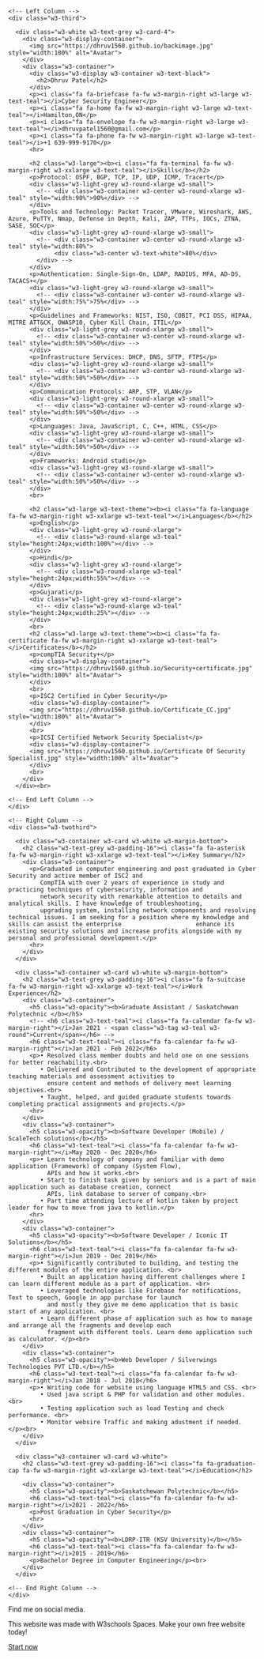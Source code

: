 <!DOCTYPE html>
<html>
  <head>
    <title>W3.CSS Template</title>
    <meta charset="UTF-8">
    <meta name="viewport" content="width=device-width, initial-scale=1">
    <link rel="stylesheet" href="https://www.w3schools.com/w3css/4/w3.css">
    <link rel='stylesheet' href='https://fonts.googleapis.com/css?family=Roboto'>
    <link rel="stylesheet" href="https://cdnjs.cloudflare.com/ajax/libs/font-awesome/4.7.0/css/font-awesome.min.css">
    <style>
    html,body,h1,h2,h3,h4,h5,h6 {font-family: "Roboto", sans-serif}
    </style>
  </head>
<body class="w3-light-grey">

<!-- Page Container -->
<div class="w3-content w3-margin-top" style="max-width:1400px;">

  <!-- The Grid -->
  <div class="w3-row-padding">
  
    <!-- Left Column -->
    <div class="w3-third">
    
      <div class="w3-white w3-text-grey w3-card-4">
        <div class="w3-display-container">
          <img src="https://dhruv1560.github.io/backimage.jpg" style="width:100%" alt="Avatar">
        </div>
        <div class="w3-container">
          <div class="w3-display w3-container w3-text-black">
            <h2>Dhruv Patel</h2>
          </div>
          <p><i class="fa fa-briefcase fa-fw w3-margin-right w3-large w3-text-teal"></i>Cyber Security Engineer</p>
          <p><i class="fa fa-home fa-fw w3-margin-right w3-large w3-text-teal"></i>Hamilton,ON</p>
          <p><i class="fa fa-envelope fa-fw w3-margin-right w3-large w3-text-teal"></i>dhruvpatel1560@gmail.com</p>
          <p><i class="fa fa-phone fa-fw w3-margin-right w3-large w3-text-teal"></i>+1 639-999-9170</p>
          <hr>

          <h2 class="w3-large"><b><i class="fa fa-terminal fa-fw w3-margin-right w3-xxlarge w3-text-teal"></i>Skills</b></h2>
          <p>Protocol: OSPF, BGP, TCP, IP, UDP, ICMP, Tracert</p>
          <div class="w3-light-grey w3-round-xlarge w3-small">
            <!-- <div class="w3-container w3-center w3-round-xlarge w3-teal" style="width:90%">90%</div> -->
          </div>
          <p>Tools and Technology: Packet Tracer, VMware, Wireshark, AWS, Azure, PuTTY, Nmap, Defense in Depth, Kali, ZAP, TTPs, IOCs, ZTNA, SASE, SOC</p>
          <div class="w3-light-grey w3-round-xlarge w3-small">
            <!-- <div class="w3-container w3-center w3-round-xlarge w3-teal" style="width:80%"> 
                 <div class="w3-center w3-text-white">80%</div> 
            </div> -->
          </div>
          <p>Authentication: Single-Sign-On, LDAP, RADIUS, MFA, AD-DS, TACACS+</p>
          <div class="w3-light-grey w3-round-xlarge w3-small">
            <!-- <div class="w3-container w3-center w3-round-xlarge w3-teal" style="width:75%">75%</div> -->
          </div>
          <p>Guidelines and Frameworks: NIST, ISO, COBIT, PCI DSS, HIPAA, MITRE ATT&CK, OWASP10, Cyber Kill Chain, ITIL</p>
          <div class="w3-light-grey w3-round-xlarge w3-small">
            <!-- <div class="w3-container w3-center w3-round-xlarge w3-teal" style="width:50%">50%</div> -->
          </div>
          <p>Infrastructure Services: DHCP, DNS, SFTP, FTPS</p>
          <div class="w3-light-grey w3-round-xlarge w3-small">
            <!-- <div class="w3-container w3-center w3-round-xlarge w3-teal" style="width:50%">50%</div> -->
          </div>
          <p>Communication Protocols: ARP, STP, VLAN</p>
          <div class="w3-light-grey w3-round-xlarge w3-small">
            <!-- <div class="w3-container w3-center w3-round-xlarge w3-teal" style="width:50%">50%</div> -->
          </div>
          <p>Languages: Java, JavaScript, C, C++, HTML, CSS</p>
          <div class="w3-light-grey w3-round-xlarge w3-small">
            <!-- <div class="w3-container w3-center w3-round-xlarge w3-teal" style="width:50%">50%</div> -->
          </div>
          <p>Frameworks: Android studio</p>
          <div class="w3-light-grey w3-round-xlarge w3-small">
            <!-- <div class="w3-container w3-center w3-round-xlarge w3-teal" style="width:50%">50%</div> -->
          </div>
          <br>

          <h2 class="w3-large w3-text-theme"><b><i class="fa fa-language fa-fw w3-margin-right w3-xxlarge w3-text-teal"></i>Languages</b></h2>
          <p>English</p>
          <div class="w3-light-grey w3-round-xlarge">
            <!-- <div class="w3-round-xlarge w3-teal" style="height:24px;width:100%"></div> -->
          </div>
          <p>Hindi</p>
          <div class="w3-light-grey w3-round-xlarge">
            <!-- <div class="w3-round-xlarge w3-teal" style="height:24px;width:55%"></div> -->
          </div>
          <p>Gujarati</p>
          <div class="w3-light-grey w3-round-xlarge">
            <!-- <div class="w3-round-xlarge w3-teal" style="height:24px;width:25%"></div> -->
          </div>
          <br>
          <h2 class="w3-large w3-text-theme"><b><i class="fa fa-certificate fa-fw w3-margin-right w3-xxlarge w3-text-teal"></i>Certificates</b></h2>
          <p>compTIA Security+</p>
          <div class="w3-display-container">
          <img src="https://dhruv1560.github.io/Security+certificate.jpg" style="width:100%" alt="Avatar">
          </div>
          <br>
          <p>ISC2 Certified in Cyber Security</p>
          <div class="w3-display-container">
          <img src="https://dhruv1560.github.io/Certificate_CC.jpg" style="width:100%" alt="Avatar">
          </div>
          <br>
          <p>ICSI Certified Network Security Specialist</p>
          <div class="w3-display-container">
          <img src="https://dhruv1560.github.io/Certificate Of Security Specialist.jpg" style="width:100%" alt="Avatar">
          </div>
          <br>
        </div>
      </div><br>

    <!-- End Left Column -->
    </div>

    <!-- Right Column -->
    <div class="w3-twothird">

      <div class="w3-container w3-card w3-white w3-margin-bottom">
        <h2 class="w3-text-grey w3-padding-16"><i class="fa fa-asterisk fa-fw w3-margin-right w3-xxlarge w3-text-teal"></i>Key Summary</h2>
        <div class="w3-container">
          <p>Graduated in computer engineering and post graduated in Cyber Security and active member of ISC2 and
             CompTIA with over 2 years of experience in study and practicing techniques of cybersecurity, information and
             network security with remarkable attention to details and analytical skills. I have knowledge of troubleshooting,
             upgrading system, installing network components and resolving technical issues. I am seeking for a position where my knowledge and skills can assist the enterprise                     enhance its existing security solutions and increase profits alongside with my personal and professional development.</p>
          <hr>
        </div>
      </div> 
       
      <div class="w3-container w3-card w3-white w3-margin-bottom">
        <h2 class="w3-text-grey w3-padding-16"><i class="fa fa-suitcase fa-fw w3-margin-right w3-xxlarge w3-text-teal"></i>Work Experience</h2>
        <div class="w3-container">
          <h5 class="w3-opacity"><b>Graduate Assistant / Saskatchewan Polytechnic </b></h5>
          <!-- <h6 class="w3-text-teal"><i class="fa fa-calendar fa-fw w3-margin-right"></i>Jan 2021 - <span class="w3-tag w3-teal w3-round">Current</span></h6> -->
          <h6 class="w3-text-teal"><i class="fa fa-calendar fa-fw w3-margin-right"></i>Jan 2021 - Feb 2022</h6>
          <p>• Resolved class member doubts and held one on one sessions for better reachability.<br>
             • Delivered and Contributed to the development of appropriate teaching materials and assessment activities to
               ensure content and methods of delivery meet learning objectives.<br>
             • Taught, helped, and guided graduate students towards completing practical assignments and projects.</p>
          <hr>  
        </div>
        <div class="w3-container">
          <h5 class="w3-opacity"><b>Software Developer (Mobile) / ScaleTech solutions</b></h5>
          <h6 class="w3-text-teal"><i class="fa fa-calendar fa-fw w3-margin-right"></i>May 2020 - Dec 2020</h6>
          <p>• Learn technology of company and familiar with demo application (Framework) of company (System Flow),
               APIs and how it works.<br>
             • Start to finish task given by seniors and is a part of main application such as database creation, connect
               APIs, link database to server of company.<br>
             • Part time attending lecture of kotlin taken by project leader for how to move from java to kotlin.</p>
          <hr>
        </div>
        <div class="w3-container">
          <h5 class="w3-opacity"><b>Software Developer / Iconic IT Solutions</b></h5>
          <h6 class="w3-text-teal"><i class="fa fa-calendar fa-fw w3-margin-right"></i>Jun 2019 - Dec 2019</h6>
          <p>• Significantly contributed to building, and testing the different modules of the entire application. <br>
             • Built an application having different challenges where I can learn different module as a part of application. <br>
             • Leveraged technologies like Firebase for notifications, Text to speech, Google in app purchase for launch
               and mostly they give me demo application that is basic start of any application. <br>
             • Learn different phase of application such as how to manage and arrange all the fragments and develop each
               fragment with different tools. Learn demo application such as calculator. </p><br>
        </div>
        <div class="w3-container">
          <h5 class="w3-opacity"><b>Web Developer / Silverwings Technologies PVT LTD.</b></h5>
          <h6 class="w3-text-teal"><i class="fa fa-calendar fa-fw w3-margin-right"></i>Jan 2018 - Jul 2018</h6>
          <p>• Writing code for website using language HTML5 and CSS. <br>
             • Used java script & PHP for validation and other modules. <br>
             • Testing application such as load Testing and check performance. <br>
             • Monitor websire Traffic and making adustment if needed. </p><br>
        </div>
      </div>

      <div class="w3-container w3-card w3-white">
        <h2 class="w3-text-grey w3-padding-16"><i class="fa fa-graduation-cap fa-fw w3-margin-right w3-xxlarge w3-text-teal"></i>Education</h2>

        <div class="w3-container">
          <h5 class="w3-opacity"><b>Saskatchewan Polytechnic</b></h5>
          <h6 class="w3-text-teal"><i class="fa fa-calendar fa-fw w3-margin-right"></i>2021 - 2022</h6>
          <p>Post Graduation in Cyber Security</p>
          <hr>
        </div>
        <div class="w3-container">
          <h5 class="w3-opacity"><b>LDRP-ITR (KSV University)</b></h5>
          <h6 class="w3-text-teal"><i class="fa fa-calendar fa-fw w3-margin-right"></i>2015 - 2019</h6>
          <p>Bachelor Degree in Computer Engineering</p><br>
        </div>
      </div>

    <!-- End Right Column -->
    </div>
    
  <!-- End Grid -->
  </div>
  
  <!-- End Page Container -->
</div>

<!-- Footer. This section contains an ad for W3Schools Spaces. You can leave it to support us. -->
<footer class="w3-container w3-teal w3-center w3-margin-top">
  <p>Find me on social media.</p>
  <i class="fa fa-facebook-official w3-hover-opacity"></i>
  <i class="fa fa-instagram w3-hover-opacity"></i>
  <i class="fa fa-snapchat w3-hover-opacity"></i>
  <i class="fa fa-pinterest-p w3-hover-opacity"></i>
  <i class="fa fa-twitter w3-hover-opacity"></i>
  <i class="fa fa-linkedin w3-hover-opacity"></i>
 <p class="w3-small">This website was made with W3schools Spaces. Make your own free website today!</p>
 <a class="w3-button w3-round-xxlarge w3-small w3-light-grey w3-margin-bottom" href="https://www.w3schools.com/spaces" target="_blank">Start now</a> <!-- End footer -->
 </footer>

</body>
</html>

